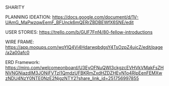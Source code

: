 SHARITY

PLANNING IDEATION:
https://docs.google.com/document/d/1V-UAmG_MaPwzqwEemF_BFUnck6mQERrZBDBEWfX6SNE/edit

USER STORIES:
https://trello.com/b/GUF7Fnf4/80-fellow-introductions

WIRE FRAME:
https://app.moqups.com/woYlQ4Vi4HdarwqbdgsY4TsOzpZ4ujcZ/edit/page/a2a00afc0

ERD Framework:
https://miro.com/welcomeonboard/U3EyOFNuQWI3ckgzcEVHVkVMakFsZHNVNGNjazdIM3JONjFVTzI1QmdzUFBKRmZxdHZDZHEyN1o4RlpEenFEMXwzNDU4NzY0NTE0NzE2NjgzNTY2?share_link_id=251756997855
